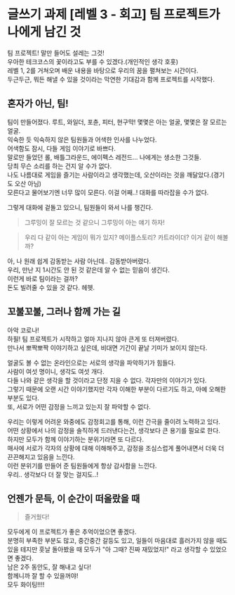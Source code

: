 # 글쓰기 과제 [레벨 3 - 회고] 팀 프로젝트가 나에게 남긴 것

팀 프로젝트! 말만 들어도 설레는 그것!<br />
우아한 테크코스의 꽃이라고도 부를 수 있겠다.(개인적인 생각 호홋)<br />
레벨 1, 2를 거쳐오며 배운 내용을 바탕으로 우리의 꿈을 펼쳐보는 시간이다.<br />
두근두근, 뭐든 해낼 수 있을 것이라는 막연한 기대감과 함께 프로젝트를 시작했다.<br />

## 혼자가 아닌, 팀!

팀이 만들어졌다. 루트, 와일더, 포츈, 피터, 현구막! 몇몇은 아는 얼굴, 몇몇은 잘 모르는 얼굴.<br />
익숙한 듯 익숙하지 않은 팀원들과 어색한 인사를 나누었다.<br />
어색함도 잠시, 다들 게임 이야기로 바쁘다. <br />
말로만 들었던 롤, 배틀그라운드, 에이펙스 레전드... 나에게는 생소한 그것들.<br />
당최 무슨 소리를 하는 건지 알 수가 없다. <br />
나도 나름대로 게임을 즐기는 사람이라고 생각했는데, 오산이라는 것을 깨달았다.(경기도 오산 아님) <br />
모른다고 물어보기엔 너무 많이 모른다. 이걸 어째..! 대화를 따라잡을 수가 없다.<br />

그렇게 대화에 겉돌고 있으니, 팀원들이 와서 나를 챙긴다. <br />

> 그루밍이 잘 모르는 것 같으니 그루밍이 아는 얘기 하자!

> 우리 다 같이 아는 게임이 뭐가 있지? 메이플스토리? 카트라이더? 이거 같이 해볼까?

아, 나 원래 쉽게 감동받는 사람 아닌데.. 감동받아버렸다. <br />
우리, 만난 지 1시간도 안 된 것 같은데 알 수 없는 믿음이 생긴다.<br />
이런게 바로 팀이라는 걸까? <br />
돈도 빌려줄 수 있을 것 같다. 헤헷.<br />

## 꼬불꼬불, 그러나 함께 가는 길

아악 코로나!<br />
하필! 팀 프로젝트가 시작하고 얼마 지나지 않아 큰게 또 터져버렸다.<br />
만나서 뽀짝뽀짝 이야기하고 싶은데, 비대면 기간이 끝날 기미가 보이지 않는다.<br />

얼굴도 볼 수 없는 온라인으로는 서로의 생각을 파악하기가 힘들다.<br />
사람이 여섯 명이니, 생각도 여섯 개다. <br />
다들 나와 같은 생각을 할 것이라고 단정 지을 수 없다. 각자만의 이야기가 있다. <br />
그렇기 때문에 오랜 시간 이야기했지만 각자 이해한 부분이 다르기도 하고, 아예 오해한 부분도 있다.<br />
또, 서로가 어떤 감정을 느끼고 있는지 잘 파악할 수 없다.<br />

우리는 이렇게 어려운 와중에도 감정회고를 통해, 이런 간극을 줄이려 노력하고 있다.<br />
어떤 상황에서 나의 감정을 솔직하게 드러낸다는건, 생각보다 큰 용기를 필요로 한다.<br />
하지만 모두가 함께 이야기하는 분위기라면 또 다르다.<br />
매사에 서로가 각자의 상황에 대해 이해해주고, 감정을 조심스럽게 풀어내면서 더욱 더 끈끈해지고 있음을 느낀다.<br />
이런 분위기를 만들어 준 팀원들에게 항상 감사함을 느낀다. <br />
우리.. 생각보다 더 잘 맞는 걸지도..! <br />

## 언젠가 문득, 이 순간이 떠올랐을 때

> 즐거웠다!

모두에게 이 프로젝트가 좋은 추억이었으면 좋겠다.<br />
분명히 부족한 부분도 많고, 중간중간 갈등도 있고, 일들이 마음대로 흘러가지 않을 때도 있을 테지만 훗날 돌아봤을 때 모두가 "아 그때? 진짜 재밌었지!" 라고 생각할 수 있었으면 좋겠다.<br />
남은 2주 동안도, 잘 해내고 싶다! <br />
함께니까 잘 할 수 있을꺼야!<br />
모두 화이팅!!!!
